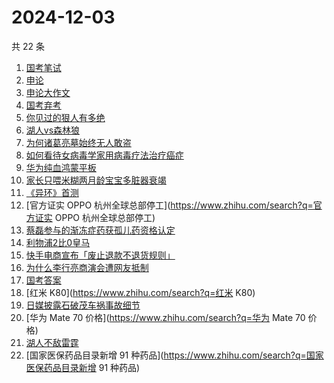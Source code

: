 # 2024-12-03

共 22 条

<!-- BEGIN -->
<!-- 最后更新时间 Tue Dec 03 2024 21:23:08 GMT+0800 (China Standard Time) -->

1. [国考笔试](https://www.zhihu.com/search?q=国考笔试)
1. [申论](https://www.zhihu.com/search?q=申论)
1. [申论大作文](https://www.zhihu.com/search?q=申论大作文)
1. [国考弃考](https://www.zhihu.com/search?q=国考弃考)
1. [你见过的狠人有多绝](https://www.zhihu.com/search?q=你见过的狠人有多绝)
1. [湖人vs森林狼](https://www.zhihu.com/search?q=湖人vs森林狼)
1. [为何诸葛亮墓始终无人敢盗](https://www.zhihu.com/search?q=为何诸葛亮墓始终无人敢盗)
1. [如何看待女病毒学家用病毒疗法治疗癌症](https://www.zhihu.com/search?q=如何看待女病毒学家用病毒疗法治疗癌症)
1. [华为纯血鸿蒙平板](https://www.zhihu.com/search?q=华为纯血鸿蒙平板)
1. [家长只喂米糊两月龄宝宝多脏器衰竭](https://www.zhihu.com/search?q=家长只喂米糊两月龄宝宝多脏器衰竭)
1. [《异环》首测](https://www.zhihu.com/search?q=《异环》首测)
1. [官方证实 OPPO 杭州全球总部停工](https://www.zhihu.com/search?q=官方证实 OPPO
   杭州全球总部停工)
1. [蔡磊参与的渐冻症药获孤儿药资格认定](https://www.zhihu.com/search?q=蔡磊参与的渐冻症药获孤儿药资格认定)
1. [利物浦2比0皇马](https://www.zhihu.com/search?q=利物浦2比0皇马)
1. [快手电商宣布「废止退款不退货规则」](https://www.zhihu.com/search?q=快手电商宣布「废止退款不退货规则」)
1. [为什么李行亮商演会遭网友抵制](https://www.zhihu.com/search?q=为什么李行亮商演会遭网友抵制)
1. [国考答案](https://www.zhihu.com/search?q=国考答案)
1. [红米 K80](https://www.zhihu.com/search?q=红米 K80)
1. [日媒披露石破茂车祸事故细节](https://www.zhihu.com/search?q=日媒披露石破茂车祸事故细节)
1. [华为 Mate 70 价格](https://www.zhihu.com/search?q=华为 Mate 70 价格)
1. [湖人不敌雷霆](https://www.zhihu.com/search?q=湖人不敌雷霆)
1. [国家医保药品目录新增 91
   种药品](https://www.zhihu.com/search?q=国家医保药品目录新增 91 种药品)

<!-- END -->
